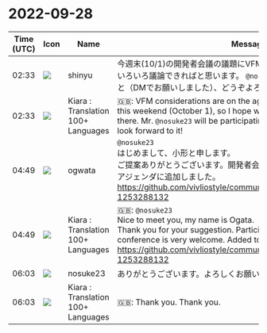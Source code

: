 # 2022-09-28

|Time (UTC)|Icon|Name|Message|
|---|---|---|---|
|02:33|![](https://avatars.slack-edge.com/2018-04-27/354445776386_e258f5ed5ba887b08668_72.jpg)|shinyu|今週末(10/1)の開発者会議の議題にVFMの検討事項があるので、そこでいろいろ議論できればと思います。 `@nosuke23` さん参加してくれるとのこと（DMでお願いしました）、どうぞよろしく！|
|02:33|![](https://avatars.slack-edge.com/2021-08-02/2324149410423_2aa7423c4133ecb9f168_72.png)|Kiara : Translation 100+ Languages|🇬🇧: VFM considerations are on the agenda of the developer meeting this weekend (October 1), so I hope we can discuss various things there. Mr. `@nosuke23` will be participating (I asked via DM), so please look forward to it!|
|04:49|![](https://avatars.slack-edge.com/2019-11-22/845042642576_070441337abaca9fb7b3_72.png)|ogwata|`@nosuke23`<br>はじめまして、小形と申します。<br>ご提案ありがとうございます。開発者会議への参加、大歓迎です。VFMのアジェンダに追加しました。<br><https://github.com/vivliostyle/community/issues/104#issuecomment-1253288132>|
|04:49|![](https://avatars.slack-edge.com/2021-08-02/2324149410423_2aa7423c4133ecb9f168_72.png)|Kiara : Translation 100+ Languages|🇬🇧: `@nosuke23`<br>Nice to meet you, my name is Ogata.<br>Thank you for your suggestion. Participation in the developer conference is very welcome. Added to VFM agenda.<br><https://github.com/vivliostyle/community/issues/104#issuecomment-1253288132>|
|06:03|![](https://avatars.slack-edge.com/2022-09-26/4132101372386_90fd825dc16e84434b39_72.png)|nosuke23|ありがとうございます。よろしくお願いいたします。|
|06:03|![](https://avatars.slack-edge.com/2021-08-02/2324149410423_2aa7423c4133ecb9f168_72.png)|Kiara : Translation 100+ Languages|🇬🇧: Thank you. Thank you.|
